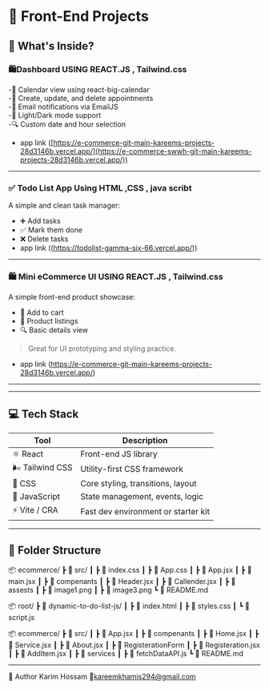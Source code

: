 # 🚀 Front-End Projects



## 🧩 What's Inside?

### 🛍️Dashboard USING REACT.JS , Tailwind.css
-📅 Calendar view using react-big-calendar                                                                                                                        
-📝 Create, update, and delete appointments                                                                                                                      
-📧 Email notifications via EmailJS                                                                                                                               
-🌙 Light/Dark mode support                                                                                                                                       
-🔍 Custom date and hour selection                                                                                                                           
- app link ([https://e-commerce-git-main-kareems-projects-28d3146b.vercel.app/](https://e-commerce-swwh-git-main-kareems-projects-28d3146b.vercel.app/))

---

### ✅ Todo List App Using  HTML ,CSS , java scribt  
A simple and clean task manager:
- ➕ Add tasks
- ✅ Mark them done
- ❌ Delete tasks  
- app link ((https://todolist-gamma-six-66.vercel.app/))

---

### 🛍️ Mini eCommerce UI USING REACT.JS , Tailwind.css
A simple front-end product showcase:
- 🛒 Add to cart
- 🧾 Product listings
- 🔍 Basic details view  
> Great for UI prototyping and styling practice.
- app link (https://e-commerce-git-main-kareems-projects-28d3146b.vercel.app/)
---



---

## 💻 Tech Stack

| Tool             | Description                            |
|------------------|----------------------------------------|
| ⚛️ React         | Front-end JS library                   |
| 🌬 Tailwind CSS  | Utility-first CSS framework            |
| 🎨 CSS           | Core styling, transitions, layout      |
| 🧠 JavaScript    | State management, events, logic        |
| ⚡ Vite / CRA     | Fast dev environment or starter kit   |

---

## 📂 Folder Structure

📦 ecommerce/
 ┣ 📂 src/
 ┃ ┣ 📜 index.css
 ┃ ┣ 📜 App.css
 ┃ ┣ 📜 App.jsx
 ┃ ┣ 📜 main.jsx
 ┃ ┣ 📜 compenants
 ┃   ┣ 📜 Header.jsx 
 ┃   ┣ 📜 Callender.jsx 
 ┃ ┣ 📜 assests
 ┃   ┣ 📜 image1.png 
 ┃   ┣ 📜 image3.png 
 ┗ 📜 README.md

 
📦 root/
 ┣ 📂 dynamic-to-do-list-js/
 ┃ ┣ 📜 index.html
 ┃ ┣ 📜 styles.css
 ┃ ┗ 📜 script.js

 
 📦 ecommerce/
 ┣ 📂 src/
 ┃ ┣ 📜 App.jsx
 ┃ ┣ 📜 compenants
 ┃   ┣ 📜 Home.jsx 
 ┃   ┣ 📜 Service.jsx 
 ┃   ┣ 📜 About.jsx 
 ┃ ┣ 📜 RegisterationForm
 ┃   ┣ 📜 Registeration.jsx 
 ┃   ┣ 📜 AddItem.jsx 
 ┃ ┣ 📜 services
 ┃   ┣ 📜 fetchDataAPI.js 
 ┗ 📜 README.md

 ---

 
🙌 Author
Karim Hossam
📧kareemkhamis294@gmail.com
